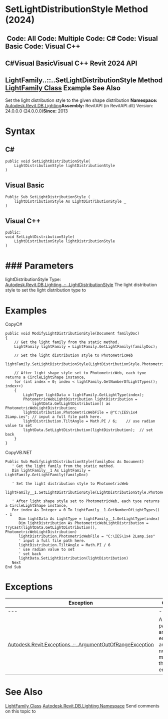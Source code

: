 # SetLightDistributionStyle Method (2024)

﻿
 Code: All Code: Multiple Code: C# Code: Visual Basic Code: Visual C++   
---  
C#Visual BasicVisual C++
Revit 2024 API  
---  
LightFamily..::..SetLightDistributionStyle Method   
[LightFamily Class](53ebee14-8d6f-28ac-f44e-1e7bd906c7d8.md "LightFamily Class") Example See Also  
---  
Set the light distribution style to the given shape distribution 
**Namespace:** [Autodesk.Revit.DB.Lighting](a6a04f07-7fd2-0a4e-12e7-01842ee6daaf.md "Autodesk.Revit.DB.Lighting Namespace")**Assembly:** RevitAPI (in RevitAPI.dll) Version: 24.0.0.0 (24.0.0.0)**Since:** 2013 
# Syntax
C#  
---  
```text
public void SetLightDistributionStyle(
	LightDistributionStyle lightDistributionStyle
)
```
  
Visual Basic  
---  
```text
Public Sub SetLightDistributionStyle ( _
	lightDistributionStyle As LightDistributionStyle _
)
```
  
Visual C++  
---  
```text
public:
void SetLightDistributionStyle(
	LightDistributionStyle lightDistributionStyle
)
```
  
# ### Parameters
lightDistributionStyle
    Type: [Autodesk.Revit.DB.Lighting..::..LightDistributionStyle](54a4212a-9694-5032-bdc4-a7cc0603f0e1.md "LightDistributionStyle Enumeration") The light distribution style to set the light distribution type to 
# Examples
CopyC#
```text
public void ModifyLightDistributionStyle(Document familyDoc)
{
    // Get the light family from the static method.
    LightFamily lightFamily = LightFamily.GetLightFamily(familyDoc);

    // Set the light distribution style to PhotometricWeb
    lightFamily.SetLightDistributionStyle(LightDistributionStyle.PhotometricWeb);

    // After light shape style set to PhotometricWeb, each tyoe returns a CircleLightShape instance,
    for (int index = 0; index < lightFamily.GetNumberOfLightTypes(); index++)
    {
        LightType lightData = lightFamily.GetLightType(index);
        PhotometricWebLightDistribution lightDistribution = 
            lightData.GetLightDistribution() as PhotometricWebLightDistribution;
        lightDistribution.PhotometricWebFile = @"C:\IES\1x4 2Lamp.ies"; // input a full file path here.
        lightDistribution.TiltAngle = Math.PI / 6;    // use radian value to set
        lightData.SetLightDistribution(lightDistribution);  // set back
    }
}
```

CopyVB.NET
```text
Public Sub ModifyLightDistributionStyle(familyDoc As Document)
   ' Get the light family from the static method.
   Dim lightFamily__1 As LightFamily = LightFamily.GetLightFamily(familyDoc)

   ' Set the light distribution style to PhotometricWeb
   lightFamily__1.SetLightDistributionStyle(LightDistributionStyle.PhotometricWeb)

   ' After light shape style set to PhotometricWeb, each tyoe returns a CircleLightShape instance,
   For index As Integer = 0 To lightFamily__1.GetNumberOfLightTypes() - 1
      Dim lightData As LightType = lightFamily__1.GetLightType(index)
      Dim lightDistribution As PhotometricWebLightDistribution = TryCast(lightData.GetLightDistribution(), PhotometricWebLightDistribution)
      lightDistribution.PhotometricWebFile = "C:\IES\1x4 2Lamp.ies"
      ' input a full file path here.
      lightDistribution.TiltAngle = Math.PI / 6
      ' use radian value to set
      ' set back
      lightData.SetLightDistribution(lightDistribution)
   Next
End Sub
```

# Exceptions
| Exception | Condition |
| --- | --- |
| --- | --- |
| [Autodesk.Revit.Exceptions..::..ArgumentOutOfRangeException](60f148c9-ece0-a6bb-4e12-bb4a9c8c8a24.md "ArgumentOutOfRangeException Class") | A value passed for an enumeration argument is not a member of that enumeration |

# See Also
[LightFamily Class](53ebee14-8d6f-28ac-f44e-1e7bd906c7d8.md "LightFamily Class")
[Autodesk.Revit.DB.Lighting Namespace](a6a04f07-7fd2-0a4e-12e7-01842ee6daaf.md "Autodesk.Revit.DB.Lighting Namespace")
Send comments on this topic to 
